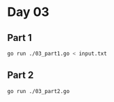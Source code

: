 # Day 03

## Part 1
```sh
go run ./03_part1.go < input.txt
```
## Part 2
```sh
go run ./03_part2.go
```
